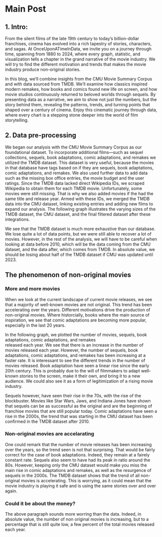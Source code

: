 # Main Post
## 1. Intro:

From the silent films of the late 19th century to today’s billion-dollar franchises, cinema has 
evolved into a rich tapestry of stories, characters, and sagas. At OnceUponATimeInData, we invite 
you on a journey through time, spanning from 1880 to 2024, where every graph, statistic, and 
visualization tells a chapter in the grand narrative of the movie industry. We will try to find 
the different motivation and trends that makes the movie industry produce non-original stories.

In this blog, we’ll combine insights from the CMU Movie Summary Corpus and with data sourced from 
TMDB. We’ll examine how classics inspired modern remakes, how books and comics found new life on 
screen, and how movie studios continuously returned to beloved worlds through sequels. By presenting 
data as a narrative, we aim to show not just the numbers, but the story behind them, revealing the 
patterns, trends, and turning points that shaped over a century of cinema. Enjoy this cinematic 
journey through data, where every chart is a stepping stone deeper into the world of film 
storytelling.


## 2. Data pre-processing

We began our analysis with the CMU Movie Summary Corpus as our foundational dataset. To incorporate 
additional films—such as sequel collections, sequels, book adaptations, comic adaptations, and 
remakes we utilized the TMDB dataset. This dataset is very useful, because the movies in that 
database have tags based on if they are sequels, book adaptations, comic adaptations, and remakes.
We also used further data to add data such as the missing box office entries, the movie budget and 
the user ratings. Since the TMDB data lacked direct Wikipedia IDs, we scraped Wikipedia to obtain 
them for each TMDB movie. Unfortunately, some movies were still missing. That is why we also added 
movies if the had the same title and release year. Armed with these IDs, we merged the TMDB data 
into the CMU dataset, linking existing entries and adding new films to expand our analysis. 
The following graph illustrates the varying sizes of the TMDB dataset, the CMU dataset, and the 
final filtered dataset after these integrations.


We see that the TMDB dataset is much more exhaustive than our database. We lose quite a lot of data 
points, but we were still able to recover a lot of movies. However, in the rest of the analysis,
we will have to be careful when looking at data before 2010, which will be the data coming from the 
CMU dataset, and the data after, which comes from TMDB. In absolute value, we should be losing about
half of the TMDB dataset if CMU was updated until 2023.

## The phenomenon of non-original movies

### More and more movies
When we look at the current landscape of current movie releases, we see that a majority of well-known
movies are not original. This trend has been accelerating over the years. Different motivations
drive the production of non-original movies. Where historcially, books where the main source of
inspiration, we see that comic adaptations are becoming more popular, especially in the last 20 years.


In the following graph, we plotted the number of movies, sequels, book adaptations, comic adaptations, and remakes  
released each year. We see that there is an increase in the number of movies released each year.
However, the number of sequels, book adaptations, comic adaptations, and remakes has been increasing
at a faster rate. It is interessant to see the different trends in the number of movies released.
Book adaptation have seen a linear rise since the early 20th century. This is probably due to the 
will of filmmakers to adapt well-known stories to the screen, make it their own, and bring it to a
new audience. We could also see it as a form of legitimization of a rising movie industry. 

Sequels however, have seen their rise in the 70s, with the rise of the blockbuster. Movies
like Star Wars, Jaws, and Indiana Jones have shown that sequels can be as successful as the original
and are the beginning of franchise movies that are still popular today. Comic adaptations have seen
a rise in the 2000s, the trend that was starting in the CMU dataset has been confirmed in the TMDB
dataset after 2010. 

### Non-original movies are accelarating
One could remark that the number of movie releases has been increasing over the years, so the
trend seen is not that surprising. That would be fairly correct for the case of book adaptations.
Indeed, they remain at a fairely constant rate. Sequels also seem to have had its peak in ratio 
around the 80s.
However, keeping only the CMU dataset would make you miss the main rise in comic adaptations and 
remakes, as well as the resurgence of sequels in the 2000s. The TMDB dataset shows that the trend
of all non-original movies is accelerating. This is worrying, as it could mean that the movie industry
is playing it safe and is using the same stories over and over again. 

### Could it be about the money?

The above paragraph sounds more worring than the data. Indeed, in absolute value, the number of
non original movies is increasing, but to a percentage that is still quite low, a few percent of
the total movies released each year. 

